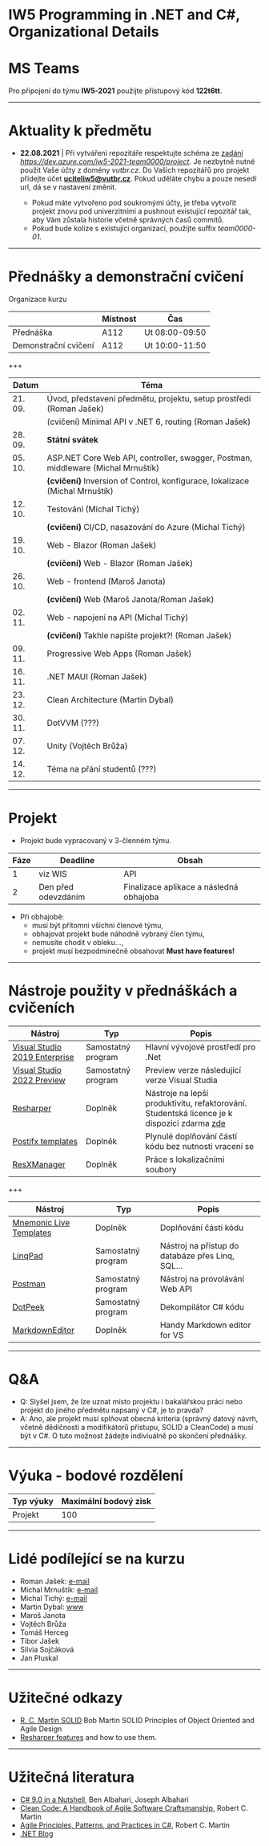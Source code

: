 # IW5 Programming in .NET and C#, Organizational Details

# MS Teams

Pro připojení do týmu **IW5-2021** použijte přístupový kód **122t6tt**.

---
# Aktuality k předmětu 
  - **22.08.2021** | Při vytváření repozitáře respektujte schéma ze [zadání](/Project/README.md) *https://dev.azure.com/iw5-2021-team0000/project*. Je nezbytně nutné použít Vaše účty z domény *vutbr.cz*. Do Vašich repozitářů pro projekt přidejte účet **uciteliw5@vutbr.cz**. Pokud uděláte chybu a pouze nesedí url, dá se v nastavení změnit.

    * Pokud máte vytvořeno pod soukromými účty, je třeba vytvořit projekt znovu pod univerzitními a pushnout existující repozitář tak, aby Vám zůstala historie včetně správných časů commitů. 
    * Pokud bude kolize s existující organizací, použijte suffix *team0000-01*.
 
--- 
# Přednášky a demonstrační cvičení

Organizace kurzu

|                      |    Místnost |            Čas |
| -                    | -           | -              |
| Přednáška            | A112        | Ut 08:00-09:50 |
| Demonstrační cvičení | A112        | Ut 10:00-11:50 |

+++

| Datum   | Téma |
| -       | -    |
| 21. 09. | Úvod, představení předmětu, projektu, setup prostředí (Roman Jašek) |
|         | (cvičení) Minimal API v .NET 6, routing (Roman Jašek) |
| 28. 09. | **Státní svátek** |
| 05. 10. | ASP&#46;NET Core Web API, controller, swagger, Postman, middleware (Michal Mrnuštík) |
|         | **(cvičení)** Inversion of Control, konfigurace, lokalizace (Michal Mrnuštík) |
| 12. 10. | Testování (Michal Tichý) |
|         | **(cvičení)** CI/CD, nasazování do Azure (Michal Tichý) |
| 19. 10. | Web - Blazor (Roman Jašek) |
|         | **(cvičení)** Web - Blazor (Roman Jašek) |
| 26. 10. | Web - frontend (Maroš Janota) |
|         | **(cvičení)** Web (Maroš Janota/Roman Jašek) |
| 02. 11. | Web - napojení na API (Michal Tichý) |
|         | **(cvičení)** Takhle napište projekt?! (Roman Jašek) |
| 09. 11. | Progressive Web Apps (Roman Jašek) |
| 16. 11. | .NET MAUI (Roman Jašek) |
| 23. 12. | Clean Architecture (Martin Dybal) |
| 30. 11. | DotVVM (???) |
| 07. 12. | Unity (Vojtěch Brůža) |
| 14. 12. | Téma na přání studentů (???) |

--- 

# Projekt
* Projekt bude vypracovaný v 3-členném týmu. 

| Fáze |               Deadline |                                   Obsah |
| ---- |------------------------| --------------------------------------- |
| 1    |                viz WIS | API                                     |
| 2    |    Den před odevzdáním | Finalizace aplikace a následná obhajoba |

* Při obhajobě:
  * musí být přítomni všichni členové týmu,
  * obhajovat projekt bude náhodně vybraný člen týmu,
  * nemusíte chodit v obleku...,
  * projekt musí bezpodmínečně obsahovat **Must have features!**

--- 
# Nástroje použity v přednáškách a cvičeních

| Nástroj  |  Typ   | Popis |
| -------- |  ------| -------|
|[Visual Studio 2019 Enterprise](https://aka.ms/devtoolsforteaching)| Samostatný program | Hlavní vývojové prostředí pro .Net |
|[Visual Studio 2022 Preview](https://visualstudio.microsoft.com/vs/preview/)| Samostatný program | Preview verze následující verze Visual Studia |
|[Resharper](https://www.jetbrains.com/resharper/) | Doplněk | Nástroje na lepší produktivitu, refaktorování. Studentská licence je k dispozici zdarma [zde](https://www.jetbrains.com/student/) |
|[Postifx templates](https://github.com/controlflow/resharper-postfix) | Doplněk | Plynulé doplňování částí kódu bez nutnosti vracení se |
|[ResXManager](https://github.com/dotnet/ResXResourceManager) | Doplněk | Práce s lokalizačními soubory |


+++

| Nástroj  |  Typ   | Popis |
| -------- |  ------| -------|
|[Mnemonic Live Templates](https://github.com/JetBrains/mnemonics) | Doplněk | Doplňování částí kódu |
|[LinqPad](http://www.linqpad.net/) | Samostatný program  | Nástroj na přístup do databáze přes Linq, SQL… |
|[Postman](https://www.postman.com/) | Samostatný program  | Nástroj na provolávání Web API |
|[DotPeek](https://www.jetbrains.com/decompiler/) | Samostatný program  | Dekompilátor C# kódu |
|[MarkdownEditor](https://marketplace.visualstudio.com/items?itemName=MadsKristensen.MarkdownEditor)| Doplněk| Handy Markdown editor for VS |

--- 
# Q&A

* Q: Slyšel jsem, že lze uznat místo projektu i bakalářskou práci nebo projekt do jiného předmětu napsaný v C#, je to pravda?
* A: Ano, ale projekt musí splňovat obecná kriteria (správný datový návrh, včetně dědičnosti a modifikátorů přístupu, SOLID a CleanCode) a musí být v C#. O tuto možnost žádejte indiviuálně po skončení přednášky.

---
# Výuka - bodové rozdělení

|          Typ výuky |     Maximální bodový zisk |
| ------------------ | ------------------------- |
| Projekt            |                       100 |

--- 
# Lidé podílející se na kurzu
* Roman Jašek: [e-mail](mailto:roman.jasek@hotmail.com)
* Michal Mrnuštík: [e-mail](mailto:michal.mrnustik@outlook.com)
* Michal Tichý: [e-mail](mailto:edu@tichymichal.net)
* Martin Dybal: [www](https://www.dybal.it/)
* Maroš Janota
* Vojtěch Brůža
* Tomáš Herceg
* Tibor Jašek
* Silvia Sojčáková
* Jan Pluskal

--- 
# Užitečné odkazy
* [R. C. Martin SOLID](https://youtu.be/TMuno5RZNeE?t=757) Bob Martin SOLID Principles of Object Oriented and Agile Design 
* [Resharper features](https://www.jetbrains.com/resharper/features/) and how to use them.

--- 
# Užitečná literatura
* [C# 9.0 in a Nutshell](http://www.albahari.com/nutshell/), Ben Albahari, Joseph Albahari
* [Clean Code: A Handbook of Agile Software Craftsmanship](https://books.google.cz/books?id=hjEFCAAAQBAJ), Robert C. Martin
* [Agile Principles, Patterns, and Practices in C#](https://books.google.cz/books?id=hckt7v6g09oC), Robert C. Martin
* [.NET Blog](https://devblogs.microsoft.com/dotnet/)
